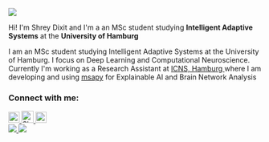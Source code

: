 ![](https://komarev.com/ghpvc/?username=ShreyDixit&color=green)
<p> Hi! I'm Shrey Dixit and I'm a an MSc student studying <b>Intelligent Adaptive Systems</b> at the <b>University of Hamburg</b></p>

<p> I am an MSc student studying Intelligent Adaptive Systems at the University of Hamburg. I focus on Deep Learning and Computational Neuroscience. Currently I'm working as a Research Assistant at <a href="https://www.uke.de/english/departments-institutes/institutes/computational-neuroscience/index.html" target="_blank">ICNS, Hamburg </a> where I am developing and using <a href="https://kuffmode.github.io/msa/">msapy</a> for Explainable AI and Brain Network Analysis</p>

<h3 align="left">Connect with me:</h3>
<div>
<a href="https://www.linkedin.com/in/shreydixittech/">
  <img alt="Shrey's LinkedIN" width="22px" src="https://camo.githubusercontent.com/00974afc84e6984c98cb5c971879e88b31387aa90f1f91795586266a48d2ed88/68747470733a2f2f63646e2e73696d706c6569636f6e732e6f72672f6c696e6b6564696e" />
</a>
<a href="https://scholar.google.com/citations?user=xTbHkksAAAAJ&hl=en">
  <img alt="Shrey's Google Scholar" width="24px" src="https://img.icons8.com/color/48/000000/google-scholar--v3.png" />
</a>
<a href="https://www.instagram.com/dixit_shreyo/">
  <img alt="Shrey's Instagram" width="22px" src="https://raw.githubusercontent.com/hussainweb/hussainweb/main/icons/instagram.png" />
</a>
</div>

<div>
  <a href="https://github.com/anuraghazra/github-readme-stats">
    <img src="https://github-readme-stats.vercel.app/api?username=ShreyDixit&count_private=true&show_icons=true&theme=dark" />
  </a>
  <a href="https://github.com/anuraghazra/convoychat">
    <img src="https://github-readme-stats.vercel.app/api/top-langs/?username=ShreyDixit&layout=compact&theme=dark" />
  </a>
</div>

<!--
**ShreyDixit/ShreyDixit** is a ✨ _special_ ✨ repository because its `README.md` (this file) appears on your GitHub profile.

Here are some ideas to get you started:

- 🔭 I’m currently working on ...
- 🌱 I’m currently learning ...
- 👯 I’m looking to collaborate on ...
- 🤔 I’m looking for help with ...
- 💬 Ask me about ...
- 📫 How to reach me: ...
- 😄 Pronouns: ...
- ⚡ Fun fact: ...
-->
